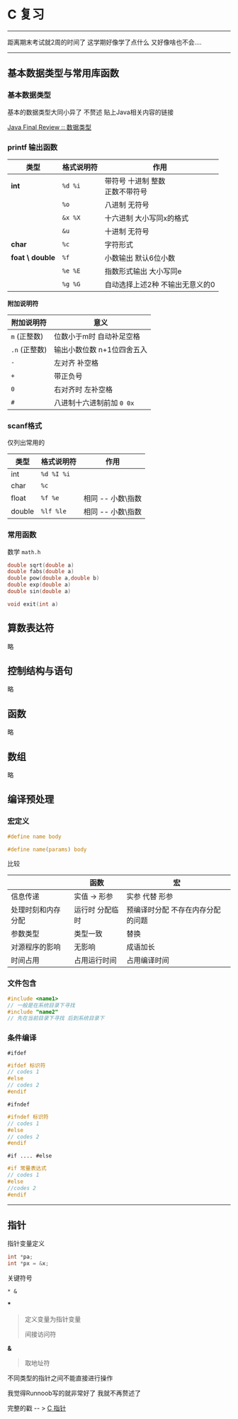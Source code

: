 # C 复习

----

距离期末考试就2周的时间了 这学期好像学了点什么 又好像啥也不会....

<!-- more -->

----

## 基本数据类型与常用库函数



### 基本数据类型

基本的数据类型大同小异了 不赘述 贴上Java相关内容的链接

[Java Final Review :: 数据类型](http://9up.fun/JavaFinalReview/#%E6%95%B0%E6%8D%AE%E7%B1%BB%E5%9E%8B)



### printf 输出函数

| 类型              | 格式说明符 | 作用                                  |
| ----------------- | ---------- | ------------------------------------- |
| **int**           | `%d %i`    | 带符号 十进制 整数 <br />正数不带符号 |
|                   | `%o`       | 八进制 无符号                         |
|                   | `&x %X`    | 十六进制  大小写同x的格式             |
|                   | `&u`       | 十进制 无符号                         |
| **char**          | `%c`       | 字符形式                              |
| **foat \ double** | `%f`       | 小数输出 默认6位小数                  |
|                   | `%e %E`    | 指数形式输出 大小写同e                |
|                   | `%g %G`    | 自动选择上述2种 不输出无意义的0       |



**附加说明符**

| 附加说明符    | 意义                       |
| ------------- | -------------------------- |
| `m` (正整数)  | 位数小于m时 自动补足空格   |
| `.n` (正整数) | 输出小数位数 n+1位四舍五入 |
| `-`           | 左对齐 补空格              |
| `+`           | 带正负号                   |
| `0`           | 右对齐时 左补空格          |
| `#`           | 八进制十六进制前加 `0 0x`  |



### scanf格式

仅列出常用的

| 类型   | 格式说明符 | 作用              |
| ------ | ---------- | ----------------- |
| int    | `%d %I %i` |                   |
| char   | `%c`       |                   |
| float  | `%f %e`    | 相同 -- 小数\指数 |
| double | `%lf %le`  | 相同 -- 小数\指数 |



   

### 常用函数

数学 `math.h`

```c
double sqrt(double a)
double fabs(double a)
double pow(double a,double b)
double exp(double a)
double sin(double a)
```



```c
void exit(int a)
```



## 算数表达符

略

## 控制结构与语句

略

## 函数

略

## 数组

略



## 编译预处理

### 宏定义

```c
#define name body
```

```c
#define name(params) body
```



比较

|                    | 函数            | 宏                                |
| ------------------ | --------------- | --------------------------------- |
| 信息传递           | 实值 -> 形参    | 实参 代替 形参                    |
| 处理时刻和内存分配 | 运行时 分配临时 | 预编译时分配 不存在内存分配的问题 |
| 参数类型           | 类型一致        | 替换                              |
| 对源程序的影响     | 无影响          | 成语加长                          |
| 时间占用           | 占用运行时间    | 占用编译时间                      |



### 文件包含

```c
#include <name1>
// 一般是在系统目录下寻找
#include "name2"
// 先在当前目录下寻找 后到系统目录下
```



### 条件编译

`#ifdef`

```c
#ifdef 标识符
// codes 1
#else
// codes 2
#endif
```



`#ifndef`

```c
#ifndef 标识符
// codes 1
#else
// codes 2
#endif
```



`#if .... #else`

```c
#if 常量表达式
// codes 1
#else
//codes 2
#endif
```

----

## 指针

指针变量定义

```c
int *pa;
int *px = &x;
```



关键符号

`* &`

**\***

>定义变量为指针变量
>
>间接访问符

**&**

>取地址符



不同类型的指针之间不能直接进行操作

我觉得Runnoob写的就非常好了 我就不再赘述了

完整的戳  -- > [C 指针](https://www.runoob.com/cprogramming/c-pointers.html)



